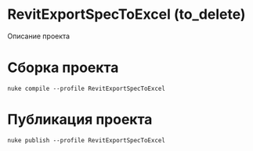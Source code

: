 # RevitExportSpecToExcel (to_delete)
Описание проекта 

# Сборка проекта
```
nuke compile --profile RevitExportSpecToExcel
```

# Публикация проекта
```
nuke publish --profile RevitExportSpecToExcel
```
